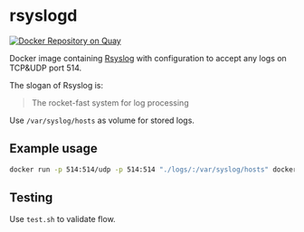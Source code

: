 # rsyslogd

[![Docker Repository on Quay](https://quay.io/repository/watchdogpolska/rsyslogd/status "Docker Repository on Quay")](https://quay.io/repository/watchdogpolska/rsyslogd)

Docker image containing [Rsyslog](https://www.rsyslog.com/) with configuration to accept any logs on TCP&UDP port 514.

The slogan of Rsyslog is:

> The rocket-fast system for log processing

Use ```/var/syslog/hosts``` as volume for stored logs.

## Example usage

```bash
docker run -p 514:514/udp -p 514:514 "./logs/:/var/syslog/hosts" docker-registry.siecobywatelska.pl/rsyslogd
```

## Testing

Use ```test.sh``` to validate flow.
